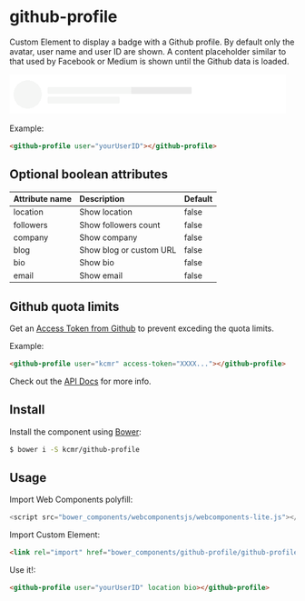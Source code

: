 # github-profile

Custom Element to display a badge with a Github profile.
By default only the avatar, user name and user ID are shown. A content placeholder
similar to that used by Facebook or Medium is shown until the Github data is loaded.

![Demo](github-profile-demo.gif)

Example:
```html
<github-profile user="yourUserID"></github-profile>
```

## Optional boolean attributes
Attribute name | Description | Default
:-- | :-- | :--
location | Show location | false
followers | Show followers count | false
company | Show company | false
blog | Show blog or custom URL | false
bio | Show bio | false
email | Show email | false

## Github quota limits

Get an [Access Token from Github](https://developer.github.com/v3/auth/#basic-authentication) to prevent exceding the quota limits.

Example:
```html
<github-profile user="kcmr" access-token="XXXX..."></github-profile>
```

Check out the [API Docs]() for more info.

## Install

Install the component using [Bower](http://bower.io/):

```bash
$ bower i -S kcmr/github-profile
```

## Usage

Import Web Components polyfill:

```js
<script src="bower_components/webcomponentsjs/webcomponents-lite.js"></script>
```

Import Custom Element:

```html
<link rel="import" href="bower_components/github-profile/github-profile.html">
```

Use it!:

```html
<github-profile user="yourUserID" location bio></github-profile>
```
